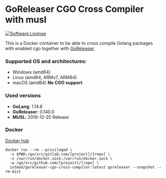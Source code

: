# GoReleaser CGO Cross Compiler with musl

[![Software License](https://img.shields.io/badge/license-MIT-brightgreen.svg?style=for-the-badge)](/LICENSE)

This is a Docker container to be able to cross compile Golang packages with enabled cgo together with [GoReleaser](https://goreleaser.com/).

### Supported OS and architectures:

- Windows (amd64)
- Linux (amd64, ARMv7, ARM64)
- macOS (amd64) **No CGO support**

### Used versions

- **GoLang**: 1.14.6
- **GoReleaser**: 0.140.0
- **MUSL**: 2019-12-20 Release

### Docker

[Docker hub](https://hub.docker.com/r/iotmod/goreleaser-cgo-cross-compiler)

```Docker
docker run --rm --privileged \
  -v $PWD:/go/src/gitlab.com/[project]/[repo] \
  -v /var/run/docker.sock:/var/run/docker.sock \
  -w /go/src/github.com/[project]/[repo] \
  iotmod/goreleaser-cgo-cross-compiler:latest goreleaser --snapshot --rm-dist
```
